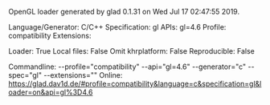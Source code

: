 OpenGL loader generated by glad 0.1.31 on Wed Jul 17 02:47:55 2019.

Language/Generator: C/C++
Specification: gl
APIs: gl=4.6
Profile: compatibility
Extensions:
        
Loader: True
Local files: False
Omit khrplatform: False
Reproducible: False

Commandline:
    --profile="compatibility" --api="gl=4.6" --generator="c" --spec="gl" --extensions=""
Online:
    https://glad.dav1d.de/#profile=compatibility&language=c&specification=gl&loader=on&api=gl%3D4.6